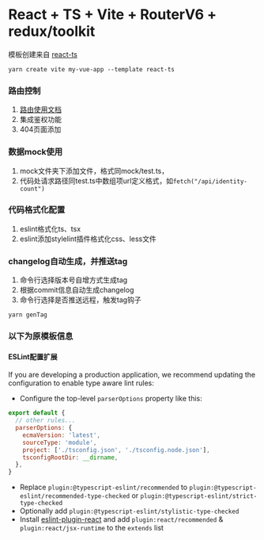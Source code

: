 # React + TS + Vite + RouterV6 + redux/toolkit

模板创建来自 [react-ts](https://vitejs.dev/guide/)
```
yarn create vite my-vue-app --template react-ts
```

### 路由控制
1. [路由使用文档](https://reactrouter.com/en/6.21.1)
2. 集成鉴权功能
3. 404页面添加

### 数据mock使用
1. mock文件夹下添加文件，格式同mock/test.ts，
2. 代码处请求路径同test.ts中数组项url定义格式，如```fetch("/api/identity-count")```

### 代码格式化配置
1. eslint格式化ts、tsx
2. eslint添加stylelint插件格式化css、less文件

### changelog自动生成，并推送tag
1. 命令行选择版本号自增方式生成tag
2. 根据commit信息自动生成changelog
3. 命令行选择是否推送远程，触发tag钩子
```
yarn genTag
```

### 


### 以下为原模板信息
#### ESLint配置扩展

If you are developing a production application, we recommend updating the configuration to enable type aware lint rules:

- Configure the top-level `parserOptions` property like this:

```js
export default {
  // other rules...
  parserOptions: {
    ecmaVersion: 'latest',
    sourceType: 'module',
    project: ['./tsconfig.json', './tsconfig.node.json'],
    tsconfigRootDir: __dirname,
  },
}
```

- Replace `plugin:@typescript-eslint/recommended` to `plugin:@typescript-eslint/recommended-type-checked` or `plugin:@typescript-eslint/strict-type-checked`
- Optionally add `plugin:@typescript-eslint/stylistic-type-checked`
- Install [eslint-plugin-react](https://github.com/jsx-eslint/eslint-plugin-react) and add `plugin:react/recommended` & `plugin:react/jsx-runtime` to the `extends` list
